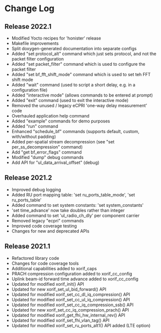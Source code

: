 # Change Log

## Release 2022.1
* Modified Yocto recipes for 'honister' release
* Makefile improvements
* Split doxygen-generated documentation into separate configs
* Added "set protocol_alt" command which just sets protocol, and not the packet filter configuration
* Added "set packet_filter" command which is used to configure the packet filter
* Added "set bf_fft_shift_mode" command which is used to set teh FFT shift mode
* Added "wait" command (used to script a short delay, e.g. in a configuration file)
* Added "interactive mode" (allows commands to be entered at prompt)
* Added "exit" command (used to exit the interactive mode)
* Removed the unused / legacy eCPRI 'one-way delay measurement' code
* Overhauled application help command
* Added "example" commands for demo purposes
* Added "run" command
* Enhanced "schedule_bf" commands (supports default, custom, with/without padding)
* Added per-spatial stream decompression (see "set per_ss_decompression" command)
* Add "get bf_error_flags" command
* Modified "dump" debug commands
* Add API for "ul_data_arrival_offset" (debug)

## Release 2021.2
* Improved debug logging
* Added RU port mapping table: 'set ru_ports_table_mode', 'set ru_ports_table'
* Added command to set system constants: 'set system_constants'
* 'set time_advance' now take doubles rather than integer
* Added command to set 'ul_radio_ch_dly' per component carrier
* Removed legacy "ecpri" commands
* Improved code coverage testing
* Changes for new and deprecated APIs

## Release 2021.1
* Refactored library code
* Changes for code coverage tools
* Additional capabilities added to xorif_caps
* PRACH compression configuration added to xorif_cc_config
* Uplink beam-id forward time advance added to xorif_cc_config
* Updated for modified xorif_init() API
* Updated for new xorif_set_ul_bid_forward() API
* Updated for modified xorif_set_cc_dl_iq_compression() API
* Updated for modified xorif_set_cc_ul_iq_compression() API
* Updated for modified xorif_set_cc_iq_compression_ssb() API
* Updated for new xorif_set_cc_iq_compression_prach() API
* Updated for modified xorif_get_fhi_hw_internal_rev() API
* Updated for modified xorif_set_fhi_vlan_tag() API
* Updated for modified xorif_set_ru_ports_alt1() API added (LTE option)